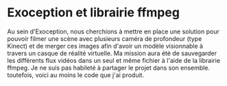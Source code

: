 # Exoception et librairie ffmpeg

Au sein d'Exoception, nous cherchions à mettre en place une solution pour pouvoir filmer une scène avec plusieurs caméra de profondeur (type Kinect)
et de merger ces images afin d'avoir un modèle visionnable à travers un casque de réalité virtuelle. Ma mission aura été de sauvegarder les différents flux
vidéos dans un seul et même fichier à l'aide de la librairie ffmpeg. Je ne suis pas habileté à partager le projet dans son ensemble. toutefois, voici au moins
le code que j'ai produit.